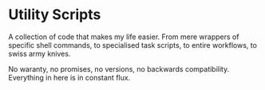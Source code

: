 # Utility Scripts

A collection of code that makes my life easier. 
From mere wrappers of specific shell commands, to specialised task scripts, to entire workflows, to swiss army knives.

No waranty, no promises, no versions, no backwards compatibility. Everything in here is in constant flux.
